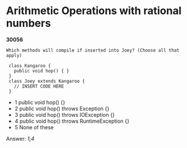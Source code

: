 Arithmetic Operations with rational numbers
===========================================
**30056**
```
Which methods will compile if inserted into Joey? (Choose all that apply) 
 
 class Kangaroo { 
   public void hop() { } 
 } 
 class Joey extends Kangaroo { 
   // INSERT CODE HERE 
 }
```


- 1 public void hop() {}
- 2 public void hop() throws Exception {}
- 3 public void hop() throws IOException {}
- 4 public void hop() throws RuntimeException {}
- 5 None of these

Answer: *1;4*

